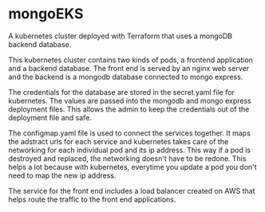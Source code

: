 # mongoEKS
 A kubernetes cluster deployed with Terraform that uses a mongoDB backend database.

 This kubernetes cluster contains two kinds of pods, a frontend application and a backend database.
 The front end is served by an nginx web server and the backend is a mongodb database connected to mongo express.

 The credentials for the database are stored in the secret.yaml file for kubernetes. The values are passed into the mongodb and mongo express deployment files. This allows the admin to keep the credentials out of the deployment file and safe.

 The configmap.yaml file is used to connect the services together. It maps the adstract urls for each service and kubernetes takes care of the networking for each individual pod and its ip address. This way if a pod is destroyed and replaced, the networking doesn't have to be redone. This helps a lot because with kubernetes, everytime you update a pod you don't need to map the new ip address.

The service for the front end includes a load balancer created on AWS that helps route the traffic to the front end applications. 
